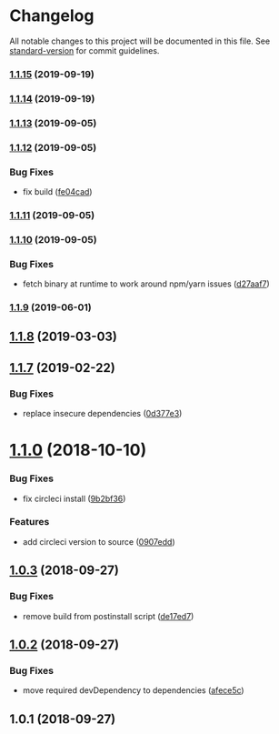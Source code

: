# Changelog

All notable changes to this project will be documented in this file. See [standard-version](https://github.com/conventional-changelog/standard-version) for commit guidelines.

### [1.1.15](https://github.com/psirenny/circleci-bin/compare/v1.1.14...v1.1.15) (2019-09-19)

### [1.1.14](https://github.com/psirenny/circleci-bin/compare/v1.1.13...v1.1.14) (2019-09-19)

### [1.1.13](https://github.com/psirenny/circleci-bin/compare/v1.1.12...v1.1.13) (2019-09-05)

### [1.1.12](https://github.com/psirenny/circleci-bin/compare/v1.1.11...v1.1.12) (2019-09-05)


### Bug Fixes

* fix build ([fe04cad](https://github.com/psirenny/circleci-bin/commit/fe04cad))

### [1.1.11](https://github.com/psirenny/circleci-bin/compare/v1.1.10...v1.1.11) (2019-09-05)

### [1.1.10](https://github.com/psirenny/circleci-bin/compare/v1.1.9...v1.1.10) (2019-09-05)


### Bug Fixes

* fetch binary at runtime to work around npm/yarn issues ([d27aaf7](https://github.com/psirenny/circleci-bin/commit/d27aaf7))

### [1.1.9](https://github.com/psirenny/circleci-bin/compare/v1.1.8...v1.1.9) (2019-06-01)



## [1.1.8](https://github.com/psirenny/circleci-bin/compare/v1.1.7...v1.1.8) (2019-03-03)



## [1.1.7](https://github.com/psirenny/circleci-bin/compare/v1.1.6...v1.1.7) (2019-02-22)


### Bug Fixes

* replace insecure dependencies ([0d377e3](https://github.com/psirenny/circleci-bin/commit/0d377e3))



<a name="1.1.0"></a>
# [1.1.0](https://github.com/psirenny/circleci-bin/compare/v1.0.3...v1.1.0) (2018-10-10)


### Bug Fixes

* fix circleci install ([9b2bf36](https://github.com/psirenny/circleci-bin/commit/9b2bf36))


### Features

* add circleci version to source ([0907edd](https://github.com/psirenny/circleci-bin/commit/0907edd))



<a name="1.0.3"></a>
## [1.0.3](https://github.com/psirenny/circleci-bin/compare/v1.0.2...v1.0.3) (2018-09-27)


### Bug Fixes

* remove build from postinstall script ([de17ed7](https://github.com/psirenny/circleci-bin/commit/de17ed7))



<a name="1.0.2"></a>
## [1.0.2](https://github.com/psirenny/circleci-bin/compare/v1.0.1...v1.0.2) (2018-09-27)


### Bug Fixes

* move required devDependency to dependencies ([afece5c](https://github.com/psirenny/circleci-bin/commit/afece5c))



<a name="1.0.1"></a>
## 1.0.1 (2018-09-27)
